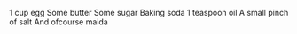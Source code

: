 1 cup egg
Some butter
Some sugar
Baking soda 
1 teaspoon oil
A small pinch of salt
And ofcourse maida